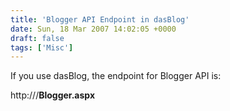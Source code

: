 ```yaml
---
title: 'Blogger API Endpoint in dasBlog'
date: Sun, 18 Mar 2007 14:02:05 +0000
draft: false
tags: ['Misc']
---
```


If you use dasBlog, the endpoint for Blogger API is:

http://<your address>/**Blogger.aspx**